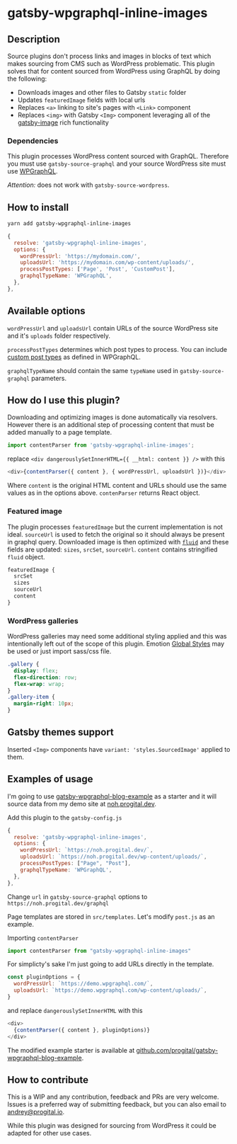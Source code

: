 # gatsby-wpgraphql-inline-images

## Description

Source plugins don't process links and images in blocks of text which makes sourcing from CMS such as WordPress problematic. This plugin solves that for content sourced from WordPress using GraphQL by doing the following:

- Downloads images and other files to Gatsby `static` folder
- Updates `featuredImage` fields with local urls
- Replaces `<a>` linking to site's pages with `<Link>` component
- Replaces `<img>` with Gatsby `<Img>` component leveraging all of the [gatsby-image](https://www.gatsbyjs.org/docs/using-gatsby-image/) rich functionality

### Dependencies

This plugin processes WordPress content sourced with GraphQL. Therefore you must use `gatsby-source-graphql` and your source WordPress site must use [WPGraphQL](https://github.com/wp-graphql/wp-graphql).

_Attention:_ does not work with `gatsby-source-wordpress`.

## How to install

```bash
yarn add gatsby-wpgraphql-inline-images
```

```javascript
{
  resolve: 'gatsby-wpgraphql-inline-images',
  options: {
    wordPressUrl: 'https://mydomain.com/',
    uploadsUrl: 'https://mydomain.com/wp-content/uploads/',
    processPostTypes: ['Page', 'Post', 'CustomPost'],
    graphqlTypeName: 'WPGraphQL',
  },
},
```

## Available options

`wordPressUrl` and `uploadsUrl` contain URLs of the source WordPress site and it's `uploads` folder respectively.

`processPostTypes` determines which post types to process. You can include [custom post types](https://docs.wpgraphql.com/getting-started/custom-post-types) as defined in WPGraphQL.

`graphqlTypeName` should contain the same `typeName` used in `gatsby-source-graphql` parameters.

## How do I use this plugin?

Downloading and optimizing images is done automatically via resolvers. However there is an additional step of processing content that must be added manually to a page template.

```javascript
import contentParser from 'gatsby-wpgraphql-inline-images';
```

replace `<div dangerouslySetInnerHTML={{ __html: content }} />` with this

```javascript
<div>{contentParser({ content }, { wordPressUrl, uploadsUrl })}</div>
```

Where `content` is the original HTML content and URLs should use the same values as in the options above. `contenParser` returns React object.

### Featured image

The plugin processes `featuredImage` but the current implementation is not ideal. `sourceUrl` is used to fetch the original so it should always be present in graphql query. Downloaded image is then optimized with [`fluid`](https://www.gatsbyjs.org/packages/gatsby-image/#fluid-queries) and these fields are updated: `sizes`, `srcSet`, `sourceUrl`. `content` contains stringified `fluid` object.

```javascript
featuredImage {
  srcSet
  sizes
  sourceUrl
  content
}
```

### WordPress galleries

WordPress galleries may need some additional styling applied and this was intentionally left out of the scope of this plugin. Emotion [Global Styles](https://emotion.sh/docs/globals) may be used or just import sass/css file.

```css
.gallery {
  display: flex;
  flex-direction: row;
  flex-wrap: wrap;
}
.gallery-item {
  margin-right: 10px;
}
```

## Gatsby themes support

Inserted `<Img>` components have `variant: 'styles.SourcedImage'` applied to them.

## Examples of usage

I'm going to use [gatsby-wpgraphql-blog-example](https://github.com/wp-graphql/gatsby-wpgraphql-blog-example) as a starter and it will source data from my demo site at [noh.progital.dev](https://noh.progital.dev/).

Add this plugin to the `gatsby-config.js`

```javascript
{
  resolve: 'gatsby-wpgraphql-inline-images',
  options: {
    wordPressUrl: `https://noh.progital.dev/`,
    uploadsUrl: `https://noh.progital.dev/wp-content/uploads/`,
    processPostTypes: ["Page", "Post"],
    graphqlTypeName: 'WPGraphQL',
  },
},
```

Change `url` in `gatsby-source-graphql` options to `https://noh.progital.dev/graphql`

Page templates are stored in `src/templates`. Let's modify `post.js` as an example. 

Importing `contentParser`
```javascript
import contentParser from "gatsby-wpgraphql-inline-images"
```

For simplicty's sake I'm just going to add URLs directly in the template.
```javascript
const pluginOptions = {
  wordPressUrl: `https://demo.wpgraphql.com/`,
  uploadsUrl: `https://demo.wpgraphql.com/wp-content/uploads/`,
}
```
and replace `dangerouslySetInnerHTML` with this
```javascript
<div>
  {contentParser({ content }, pluginOptions)}
</div>
```

The modified example starter is available at [github.com/progital/gatsby-wpgraphql-blog-example](https://github.com/progital/gatsby-wpgraphql-blog-example).

## How to contribute

This is a WIP and any contribution, feedback and PRs are very welcome. Issues is a preferred way of submitting feedback, but you can also email to [andrey@progital.io](mailto:andrey@progital.io).

While this plugin was designed for sourcing from WordPress it could be adapted for other use cases.
